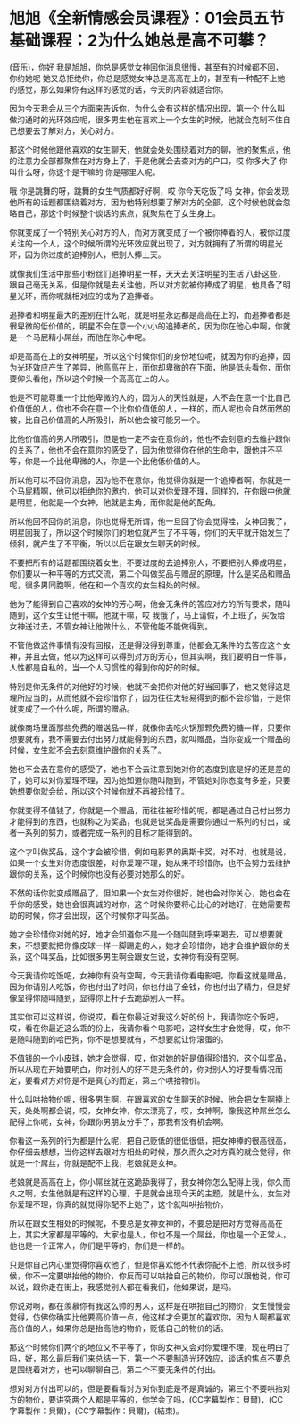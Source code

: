 # 旭旭《全新情感会员课程》：01会员五节基础课程：2为什么她总是高不可攀？

(音乐)，你好 我是旭旭，你总是感觉女神回你消息很慢，甚至有的时候都不回，你约她呢 她又总拒绝你，你总是感觉女神总是高高在上的，甚至有一种配不上她的感觉，那么如果你有这样的感觉的话，今天的内容就适合你。

因为今天我会从三个方面来告诉你，为什么会有这样的情况出现，第一个 什么叫做沟通时的光环效应呢，很多男生他在喜欢上一个女生的时候，他就会克制不住自己想要去了解对方，关心对方。

那这个时候他跟他喜欢的女生聊天，他就会处处围绕着对方的聊，他的聚焦点，他的注意力全部都聚焦在对方身上了，于是他就会去查对方的户口，哎 你多大了 你叫什么呀，你这个是干嘛的 你是哪里人呢。

哦 你是跳舞的呀，跳舞的女生气质都好好啊，哎 你今天吃饭了吗 女神，你会发现他所有的话题都围绕着对方，因为他特别想要了解对方的全部，这个时候他就会忽略自己，那这个时候整个谈话的焦点，就聚焦在了女生身上。

你就变成了一个特别关心对方的人，而对方就变成了一个被你捧着的人，被你过度关注的一个人，这个时候所谓的光环效应就出现了，对方就拥有了所谓的明星光环，因为你过度的追捧别人，把别人捧上天。

就像我们生活中那些小粉丝们追捧明星一样，天天去关注明星的生活 八卦这些，跟自己毫无关系，但是你就是去关注他，所以对方就被你捧成了明星，他具备了明星光环，而你呢就相对应的成为了追捧者。

追捧者和明星最大的差别在什么呢，就是明星永远都是高高在上的，而追捧者都是很卑微的低价值的，明星不会在意一个小小的追捧者的，因为你在他心中啊，你就是一个马屁精小屌丝，而他在你心中呢。

却是高高在上的女神明星，所以这个时候你们的身份地位呢，就因为你的追捧，因为光环效应产生了差异，他高高在上，而你却卑微的在下面，他是低头看你，而你要仰头看他，所以这个时候一个高高在上的人。

他是不可能尊重一个比他卑微的人的，因为人的天性就是，人不会在意一个比自己价值低的人，你也不会在意一个比你价值低的人，一样的，而人呢也会自然而然的被，比自己价值高的人所吸引，所以他会被可能另一个。

比他价值高的男人所吸引，但是他一定不会在意你的，他也不会刻意的去维护跟你的关系了，他也不会在意你的感受了，因为他觉得你在他的生命中，跟他并不平等，你是一个比他卑微的人，你是一个比他低价值的人。

所以他可以不回你消息，因为他不在意你，他觉得你就是一个追捧者啊，你就是一个马屁精啊，他可以拒绝你的邀约，他可以对你爱理不理，同样的，在你眼中他就是明星，他就是一个女神，他就是主角，而你就是他的配角。

所以他回不回你的消息，你也觉得无所谓，他一旦回了你会觉得哇，女神回我了，明星回我了，所以这个时候你们的地位就产生了不平等，你们的天平就开始发生了倾斜，就产生了不平衡，所以以后在跟女生聊天的时候。

不要把所有的话题都围绕着女生，不要过度的去追捧别人，不要把别人捧成明星，你们要以一种平等的方式交流，第二个叫做奖品与赠品的原理，什么是奖品和赠品呢，很多男同胞啊，他在和一个喜欢的女生相处的时候。

他为了能得到自己喜欢的女神的芳心啊，他会无条件的答应对方的所有要求，随叫随到，这个女生让他干嘛，他就干嘛，哎 我饿了，马上请假，不上班了，买饭给女神送过去，不管女神让他做什么，不管他能不能做得到。

不管他做这件事情有没有回报，还是得没得到尊重，他都会无条件的去答应这个女神，并且去做，他以为这样可以得到对方的芳心，但其实啊，我们要明白一件事，人性都是自私的，当一个人习惯性的得到你的好的时候。

特别是你无条件的对他好的时候，他就不会把你对他的好当回事了，他又觉得这是理所应当的，从而他就不会珍惜你了，因为往往太轻易得到的都不会珍惜，于是你就变成了一个什么呢，所谓的赠品。

就像商场里面那些免费的赠送品一样，就像你去吃火锅那颗免费的糖一样，只要你想要就有，我不需要去付出努力就能得到的东西，就叫赠品，当你变成一个赠品的时候，女生就不会去刻意维护跟你的关系了。

她也不会去在意你的感受了，她也不会去注意到她对你的态度到底是好的还是差的了，她可以对你爱理不理，因为她知道你随叫随到，不管她对你态度有多差，只要她想要你就会给，所以这个时候你就不再被珍惜了。

你就变得不值钱了，你就是一个赠品，而往往被珍惜的呢，都是通过自己付出努力才能得到的东西，也就称之为奖品，也就是说奖品是需要你通过一系列的付出，或者一系列的努力，或者完成一系列的目标才能得到的。

这个才叫做奖品，这个才会被珍惜，例如电影界的奥斯卡奖，对不对，也就是说，如果一个女生对你态度很差，对你爱理不理，她从来不珍惜你，也不会努力去维护跟你的关系，这个时候你也没有必要对她那么的好。

不然的话你就变成赠品了，但如果一个女生对你很好，她也会对你关心，她也会在乎你的感受，她也会很真诚的对你，这个时候你要将心比心的对她好，在她需要帮助的时候，你才会出现，这个时候你才叫奖品。

她才会珍惜你对她的好，她才会知道你不是一个随叫随到呼来喝去，可以想要就来，不想要就把你像皮球一样一脚踢走的人，她才会珍惜你，她才会维护跟你的关系，这个叫奖品，比如很多男生啊会跟女生说，女神你有没有空啊。

今天我请你吃饭吧，女神你有没有空啊，今天我请你看电影吧，你看这就是赠品，因为你请别人吃饭，你也付出了时间，你也付出了金钱，你也付出了精力，但是好像显得你随叫随到，显得你上杆子去跪舔别人一样。

其实你可以这样说，你说哎，看在你最近对我这么好的份上，我请你吃个饭吧，哎，看在你最近这么乖的份上，我请你看个电影吧，这样女生才会觉得，哎，你不是随叫随到的哈巴狗，你不是想要就有，不想要就让你滚蛋的。

不值钱的一个小皮球，她才会觉得，哎，你对她的好是值得珍惜的，这个叫奖品，所以从现在开始要明白，你对别人的好不是无条件的，你对别人的好要看情况而定，要看对方对你是不是真心的而定，第三个哄抬物价。

什么叫哄抬物价呢，很多男生啊，在跟喜欢的女生聊天的时候，他会把女生啊捧上天，处处啊都会说，哎，女神女神，你太漂亮了，哎，女神啊，像我这种屌丝怎么配得上你呢，女神，你跟你男朋友分手了，那我有没有机会啊。

你看这一系列的行为都是什么呢，把自己贬低的很低很低，把女神捧的很高很高，你仔细去想想，当你这样去跟对方相处的时候，那久而久之对方真的就会觉得，你就是一个屌丝，你就是配不上我，老娘就是女神。

老娘就是高高在上，你小屌丝就在这跪舔我得了，我女神你怎么配得上我，你久而久之啊，女生他就是有这样的心理，于是就会出现今天的主题，就是什么，女生对你爱理不理，你真的就觉得你配不上她了，这个就叫哄抬物价。

所以在跟女生相处的时候呢，不要总是女神女神的，不要总是把对方觉得高高在上，其实大家都是平等的，大家也是人，你也不是一个屌丝，你也是一个正常人，他也是一个正常人，你们是平等的，你们是一样的。

只是你自己内心里觉得你喜欢他了，但是你喜欢他不代表你配不上他，所以很多时候，你不一定要哄抬他的物价，你反而可以哄抬自己的物价，你可以跟他说，你可以说，跟你走在街上，我感觉别人都在看我们，他如果说，是吗。

你说对啊，都在羡慕你有我这么帅的男人，这样是在哄抬自己的物价，女生慢慢会觉得，仿佛你确实比他要高价值一点，他这样才会更加的喜欢你，因为人啊都喜欢高价值的人，如果你总是抬高他的物价，贬低自己的物价的话。

那这个时候你们两个的地位又不平等了，你的女神又会对你爱理不理，现在明白了吗，好，那么最后我们来总结一下，第一个不要制造光环效应，谈话的焦点不要总是围绕着对方，也可以聊聊自己，第二个不要无条件的付出。

想对对方付出可以的，但是要看看对方对你到底是不是真诚的，第三个不要哄抬对方的物价，要讲究两个人都是平等的，你学会了吗，(CC字幕製作：貝爾)，(CC字幕製作：貝爾)，(CC字幕製作：貝爾)，(結束)。


